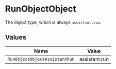 # RunObjectObject

The object type, which is always `assistant.run`.


## Values

| Name                          | Value                         |
| ----------------------------- | ----------------------------- |
| `RunObjectObjectAssistantRun` | assistant.run                 |